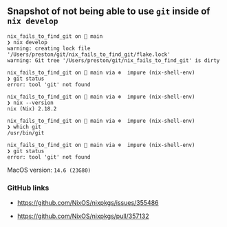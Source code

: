 ## Snapshot of not being able to use `git` inside of `nix develop`

```
nix_fails_to_find_git on  main
❯ nix develop
warning: creating lock file '/Users/preston/git/nix_fails_to_find_git/flake.lock'
warning: Git tree '/Users/preston/git/nix_fails_to_find_git' is dirty

nix_fails_to_find_git on  main via ❄️  impure (nix-shell-env)
❯ git status
error: tool 'git' not found

nix_fails_to_find_git on  main via ❄️  impure (nix-shell-env)
❯ nix --version
nix (Nix) 2.18.2

nix_fails_to_find_git on  main via ❄️  impure (nix-shell-env)
❯ which git
/usr/bin/git

nix_fails_to_find_git on  main via ❄️  impure (nix-shell-env)
❯ git status
error: tool 'git' not found
```

MacOS version: `14.6 (23G80)`

### GitHub links

- https://github.com/NixOS/nixpkgs/issues/355486

- https://github.com/NixOS/nixpkgs/pull/357132
